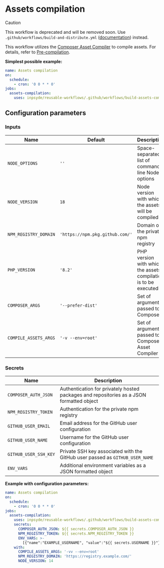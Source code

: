 # Assets compilation

> [!CAUTION]
> This workflow is deprecated and will be removed soon. Use `.github/workflows/build-and-distribute.yml` ([documentation](build-and-distribute.md)) instead.

This workflow utilizes
the [Composer Asset Compiler](https://github.com/inpsyde/composer-asset-compiler) to compile assets.
For details, refer
to [Pre-compilation](https://github.com/inpsyde/composer-asset-compiler#pre-compilation).

**Simplest possible example:**

```yml
name: Assets compilation
on:
  schedule:
    - cron: '0 0 * * 0'
jobs:
  assets-compilation:
    uses: inpsyde/reusable-workflows/.github/workflows/build-assets-compilation.yml@main
```

## Configuration parameters

### Inputs

| Name                  | Default                         | Description                                                     |
|-----------------------|---------------------------------|-----------------------------------------------------------------|
| `NODE_OPTIONS`        | `''`                            | Space-separated list of command-line Node options               |
| `NODE_VERSION`        | `18`                            | Node version with which the assets will be compiled             |
| `NPM_REGISTRY_DOMAIN` | `'https://npm.pkg.github.com/'` | Domain of the private npm registry                              |
| `PHP_VERSION`         | `'8.2'`                         | PHP version with which the assets compilation is to be executed |
| `COMPOSER_ARGS`       | `'--prefer-dist'`               | Set of arguments passed to Composer                             |
| `COMPILE_ASSETS_ARGS` | `'-v --env=root'`               | Set of arguments passed to Composer Asset Compiler              |

### Secrets

| Name                  | Description                                                                              |
|-----------------------|------------------------------------------------------------------------------------------|
| `COMPOSER_AUTH_JSON`  | Authentication for privately hosted packages and repositories as a JSON formatted object |
| `NPM_REGISTRY_TOKEN`  | Authentication for the private npm registry                                              |
| `GITHUB_USER_EMAIL`   | Email address for the GitHub user configuration                                          |
| `GITHUB_USER_NAME`    | Username for the GitHub user configuration                                               |
| `GITHUB_USER_SSH_KEY` | Private SSH key associated with the GitHub user passed as `GITHUB_USER_NAME`             |
| `ENV_VARS`            | Additional environment variables as a JSON formatted object                              |

**Example with configuration parameters:**

```yml
name: Assets compilation
on:
  schedule:
    - cron: '0 0 * * 0'
jobs:
  assets-compilation:
    uses: inpsyde/reusable-workflows/.github/workflows/build-assets-compilation.yml@main
    secrets:
      COMPOSER_AUTH_JSON: ${{ secrets.COMPOSER_AUTH_JSON }}
      NPM_REGISTRY_TOKEN: ${{ secrets.NPM_REGISTRY_TOKEN }}
      ENV_VARS: >-
        [{"name":"EXAMPLE_USERNAME", "value":"${{ secrets.USERNAME }}"}]
    with:
      COMPILE_ASSETS_ARGS: '-vv --env=root'
      NPM_REGISTRY_DOMAIN: 'https://registry.example.com/'
      NODE_VERSION: 14
```

